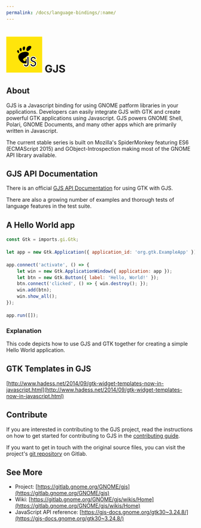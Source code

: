 ```yaml
---
permalink: /docs/language-bindings/:name/
---
```

# ![GJS and GTK Binding](/assets/img/docs/docs-jsgnome.png) GJS

## About

GJS is a Javascript binding for using GNOME patform libraries in your
applications. Developers can easily integrate GJS with GTK and create
powerful GTK applications using Javascript. GJS powers GNOME Shell, Polari,
GNOME Documents, and many other apps which are primarily written in
Javascript.

The current stable series is built on Mozilla's SpiderMonkey featuring ES6
(ECMAScript 2015) and GObject-Introspection making most of the GNOME API
library available.

## GJS API Documentation

There is an official [GJS API Documentation](https://gjs-docs.gnome.org/gtk30~3.24.8/)
for using GTK with GJS.

There are also a growing number of examples and thorough tests of language
features in the test suite.

## A Hello World app

```javascript
const Gtk = imports.gi.Gtk;

let app = new Gtk.Application({ application_id: 'org.gtk.ExampleApp' });

app.connect('activate', () => {
    let win = new Gtk.ApplicationWindow({ application: app });
    let btn = new Gtk.Button({ label: 'Hello, World!' });
    btn.connect('clicked', () => { win.destroy(); });
    win.add(btn);
    win.show_all();
});

app.run([]);
```

### Explanation

This code depicts how to use GJS and GTK together for creating a simple
Hello World application.

## GTK Templates in GJS

[http://www.hadess.net/2014/09/gtk-widget-templates-now-in-javascript.html](http://www.hadess.net/2014/09/gtk-widget-templates-now-in-javascript.html)

## Contribute

If you are interested in contributing to the GJS project, read the
instructions on how to get started for contributing to GJS in the
[contributing guide](https://gitlab.gnome.org/GNOME/gjs/tree/master/CONTRIBUTING.md).

If you want to get in touch with the original source files, you can visit
the project's [git repository](https://gitlab.gnome.org/GNOME/gjs/) on
Gitlab.

## See More

* Project: [https://gitlab.gnome.org/GNOME/gjs](https://gitlab.gnome.org/GNOME/gjs)
* Wiki: [https://gitlab.gnome.org/GNOME/gjs/wikis/Home](https://gitlab.gnome.org/GNOME/gjs/wikis/Home)
* JavaScript API reference: [https://gjs-docs.gnome.org/gtk30~3.24.8/](https://gjs-docs.gnome.org/gtk30~3.24.8/)
